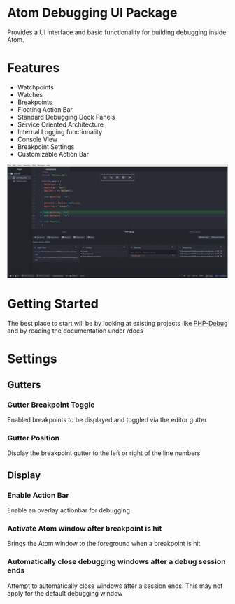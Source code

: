 # Atom Debugging UI Package

Provides a UI interface and basic functionality for building debugging inside Atom.

# Features
- Watchpoints
- Watches
- Breakpoints
- Floating Action Bar
- Standard Debugging Dock Panels
- Service Oriented Architecture
- Internal Logging functionality
- Console View
- Breakpoint Settings
- Customizable Action Bar

![](https://raw.githubusercontent.com/cchamplin/atom-debug-ui/master/screenshot.gif)

# Getting Started
The best place to start will be by looking at existing projects like [PHP-Debug](https://github.com/gwomacks/php-debug) and by reading the documentation under /docs

# Settings

## Gutters ##

### Gutter Breakpoint Toggle ###
Enabled breakpoints to be displayed and toggled via the editor gutter

### Gutter Position ###
Display the breakpoint gutter to the left or right of the line numbers

## Display ##

### Enable Action Bar ###
Enable an overlay actionbar for debugging

### Activate Atom window after breakpoint is hit ###
Brings the Atom window to the foreground when a breakpoint is hit

### Automatically close debugging windows after a debug session ends ###
Attempt to automatically close windows after a session ends. This may not apply for the default debugging window

